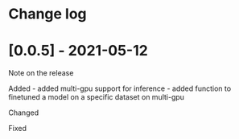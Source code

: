 # Change log

# [0.0.5] - 2021-05-12

Note on the release

Added
    - added multi-gpu support for inference
    - added function to finetuned a model on a specific dataset on multi-gpu

Changed

Fixed
